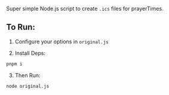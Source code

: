 Super simple Node.js script to create `.ics` files for prayerTimes. 

## To Run:

1) Configure your options in `original.js`

2) Install Deps:

```bash
pnpm i
```

3) Then Run:
```bash
node original.js
```
